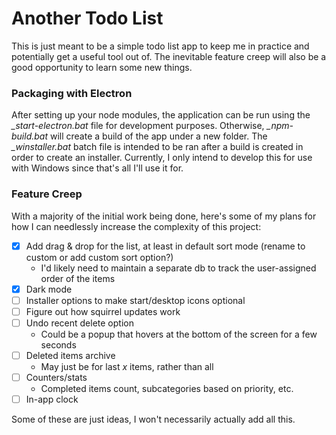 # Another Todo List
This is just meant to be a simple todo list app to keep me in practice and potentially get a useful tool out of. The inevitable feature creep will also be a good opportunity to learn some new things.
<br>

### Packaging with Electron
After setting up your node modules, the application can be run using the _\_start-electron.bat_ file for development purposes. Otherwise, _\_npm-build.bat_ will create a build of the app under a new folder. The _\_winstaller.bat_ batch file is intended to be ran after a build is created in order to create an installer. Currently, I only intend to develop this for use with Windows since that's all I'll use it for.

### Feature Creep
With a majority of the initial work being done, here's some of my plans for how I can needlessly increase the complexity of this project:
- [X] Add drag & drop for the list, at least in default sort mode (rename to custom or add custom sort option?)
	- I'd likely need to maintain a separate db to track the user-assigned order of the items
- [X] Dark mode
- [ ] Installer options to make start/desktop icons optional
- [ ] Figure out how squirrel updates work
- [ ] Undo recent delete option
	- Could be a popup that hovers at the bottom of the screen for a few seconds
- [ ] Deleted items archive
	- May just be for last _x_ items, rather than all
- [ ] Counters/stats
	- Completed items count, subcategories based on priority, etc.
- [ ] In-app clock

Some of these are just ideas, I won't necessarily actually add all this.
